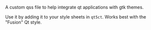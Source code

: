 A custom qss file to help integrate qt applications with gtk themes.

Use it by adding it to your style sheets in `qt5ct`. Works best with the "Fusion" Qt style.
